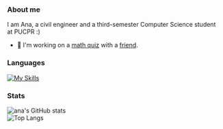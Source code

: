 ### About me
I am Ana, a civil engineer and a third-semester Computer Science student at PUCPR :)

- 🔭 I'm working on a [math quiz](https://ana-borowsky.github.io/) with a [friend](https://github.com/romm27).

### Languages
[![My Skills](https://skillicons.dev/icons?i=css,html,js,react,java,php,c,py,ruby,rails,mysql&perline=11)](https://skillicons.dev)
### Stats
![ana's GitHub stats](https://github-readme-stats.vercel.app/api?username=ana-borowsky&hide=stars,issues&theme=radical&show_icons=true)<br>
![Top Langs](https://github-readme-stats.vercel.app/api/top-langs/?username=ana-borowsky&hide_progress=true&theme=radical&layout=donut-vertical)



